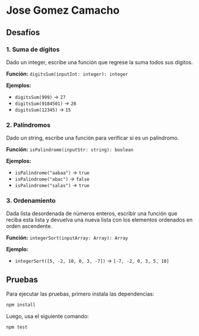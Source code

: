 # Jose Gomez Camacho 
## Desafíos

### 1. Suma de dígitos

Dado un integer, escribe una función que regrese la suma todos sus dígitos.

**Función:** `digitsSum(inputInt: integer): integer`

**Ejemplos:**
- `digitsSum(999)` -> `27`
- `digitsSum(9184501)` -> `28`
- `digitsSum(12345)` -> `15`

### 2. Palíndromos

Dado un string, escribe una función para verificar si es un palíndromo.

**Función:** `isPalindrome(inputStr: string): boolean`

**Ejemplos:**
- `isPalindrome("aabaa")` -> `true`
- `isPalindrome("abac")` -> `false`
- `isPalindrome("salas")` -> `true`

### 3. Ordenamiento

Dada lista desordenada de números enteros, escribir una función que reciba esta lista y devuelva una nueva lista con los elementos ordenados en orden ascendente.

**Función:** `integerSort(inputArray: Array): Array`

**Ejemplo:**
- `integerSort([5, -2, 10, 0, 3, -7])` -> `[-7, -2, 0, 3, 5, 10]`

## Pruebas

Para ejecutar las pruebas, primero instala las dependencias:

```bash
npm install
```

Luego, usa el siguiente comando:

```bash
npm test
```
